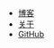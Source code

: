 <ul>
  <li><a href="/"><span class="fa fa-home">博客</span></a></li>
  <li><a href="/about/">关于</a></li>
  <li><a href="https://github.com/WangWenzhuang">GitHub</a></li>
</ul>